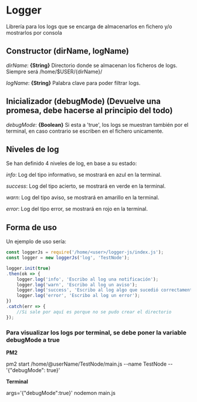 # Logger
Librería para los logs que se encarga de almacenarlos en fichero y/o mostrarlos por consola

## Constructor (dirName, logName)
*dirName*: **{String}** Directorio donde se almacenan los ficheros de logs. Siempre será /home/$USER/{dirName}/

*logName*: **{String}** Palabra clave para poder filtrar logs.


## Inicializador (debugMode) (Devuelve una promesa, debe hacerse al principio del todo)
*debugMode*: **{Boolean}** Si esta a 'true', los logs se muestran también por el terminal, en caso contrario se escriben en el fichero unicamente.


## Niveles de log
Se han definido 4 niveles de log, en base a su estado:

*info*: Log del tipo informativo, se mostrará en azul en la terminal.

*success*: Log del tipo acierto, se mostrará en verde en la terminal.

*warn*: Log del tipo aviso, se mostrará en amarillo en la terminal.

*error*: Log del tipo error, se mostrará en rojo en la terminal.


## Forma de uso

Un ejemplo de uso sería:

```javascript
const loggerJs = require('/home/<user>/logger-js/index.js');
const logger = new loggerJs('log', 'TestNode');

logger.init(true)
.then(ok => {
    logger.log('info', 'Escribo al log una notificación');
    logger.log('warn', 'Escribo al log un aviso');
    logger.log('success', 'Escribo al log algo que sucedió correctamente');
    logger.log('error', 'Escribo al log un error');
})
.catch(err => {
    //Si sale por aquí es porque no se pudo crear el directorio
});


```
### Para visualizar los logs por terminal, se debe poner la variable debugMode a true
 **PM2**

  pm2 start /home/@userName/TestNode/main.js --name TestNode -- '{"debugMode": true}'

 **Terminal**
 
  args='{"debugMode":true}' nodemon main.js

